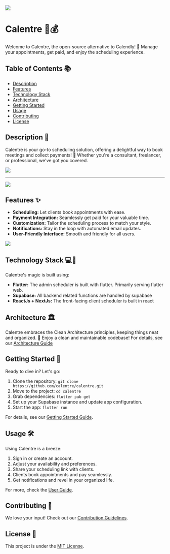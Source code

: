 <img src = "https://github.com/fiizzy/calentre/blob/main/doc/images/logo.png?raw=true"  >

# Calentre 📅💰

Welcome to Calentre, the open-source alternative to Calendly! 🌟 Manage your appointments, get paid, and enjoy the scheduling experience.

## Table of Contents 📚

- [Description](#description)
- [Features](#features)
- [Technology Stack](#technology-stack)
- [Architecture](#architecture)
- [Getting Started](#getting-started)
- [Usage](#usage)
- [Contributing](#contributing)
- [License](#license)

## Description 📝

Calentre is your go-to scheduling solution, offering a delightful way to book meetings and collect payments! 🚀 Whether you're a consultant, freelancer, or professional, we've got you covered.

<img src = "https://github.com/fiizzy/calentre/blob/main/doc/images/home_events.png?raw=true" >

---

<img src = "https://github.com/fiizzy/calentre/blob/main/doc/images/booking.png?raw=true" >

## Features ✨

- **Scheduling:** Let clients book appointments with ease.
- **Payment Integration:** Seamlessly get paid for your valuable time.
- **Customization:** Tailor the scheduling process to match your style.
- **Notifications:** Stay in the loop with automated email updates.
- **User-Friendly Interface:** Smooth and friendly for all users.

<img src = "https://github.com/fiizzy/calentre/blob/main/doc/images/create_event.png?raw=true" >

## Technology Stack 💻🔮

Calentre's magic is built using:

- **Flutter:** The admin scheduler is built with flutter. Primarily serving flutter web.
- **Supabase:** All backend related functions are handled by supabase
- **ReactJs + NextJs:** The front-facing client scheduler is built in react

## Architecture 🏛️

Calentre embraces the Clean Architecture principles, keeping things neat and organized. 🧹 Enjoy a clean and maintainable codebase!
For details, see our [Architecture Guide](doc/architecture.md)

## Getting Started 🚀

Ready to dive in? Let's go:

1. Clone the repository: `git clone https://github.com/calentre/calentre.git`
2. Move to the project: `cd calentre`
3. Grab dependencies: `flutter pub get`
4. Set up your Supabase instance and update app configuration.
5. Start the app: `flutter run`

For details, see our [Getting Started Guide](docs/getting-started.md).

## Usage 🛠️

Using Calentre is a breeze:

1. Sign in or create an account.
2. Adjust your availability and preferences.
3. Share your scheduling link with clients.
4. Clients book appointments and pay seamlessly.
5. Get notifications and revel in your organized life.

For more, check the [User Guide](doc/user-guide.md).

## Contributing 🤝

We love your input! Check out our [Contribution Guidelines](CONTRIBUTING.md).

## License 📜

This project is under the [MIT License](LICENSE).
